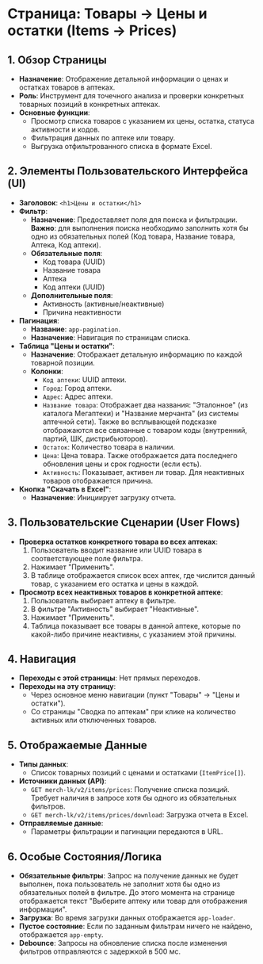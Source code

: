 # Страница: Товары → Цены и остатки (Items → Prices)

## 1. Обзор Страницы

- **Назначение**: Отображение детальной информации о ценах и остатках товаров в аптеках.
- **Роль**: Инструмент для точечного анализа и проверки конкретных товарных позиций в конкретных аптеках.
- **Основные функции**:
    - Просмотр списка товаров с указанием их цены, остатка, статуса активности и кодов.
    - Фильтрация данных по аптеке или товару.
    - Выгрузка отфильтрованного списка в формате Excel.

## 2. Элементы Пользовательского Интерфейса (UI)

- **Заголовок**: `<h1>Цены и остатки</h1>`
- **Фильтр**:
    - **Назначение**: Предоставляет поля для поиска и фильтрации. **Важно**: для выполнения поиска необходимо заполнить хотя бы одно из обязательных полей (Код товара, Название товара, Аптека, Код аптеки).
    - **Обязательные поля**:
        - Код товара (UUID)
        - Название товара
        - Аптека
        - Код аптеки (UUID)
    - **Дополнительные поля**:
        - Активность (активные/неактивные)
        - Причина неактивности
- **Пагинация**:
    - **Название**: `app-pagination`.
    - **Назначение**: Навигация по страницам списка.
- **Таблица "Цены и остатки"**:
    - **Назначение**: Отображает детальную информацию по каждой товарной позиции.
    - **Колонки**:
        - `Код аптеки`: UUID аптеки.
        - `Город`: Город аптеки.
        - `Адрес`: Адрес аптеки.
        - `Название товара`: Отображает два названия: "Эталонное" (из каталога Мегаптеки) и "Название мерчанта" (из системы аптечной сети). Также во всплывающей подсказке отображаются все связанные с товаром коды (внутренний, партий, ШК, дистрибьюторов).
        - `Остаток`: Количество товара в наличии.
        - `Цена`: Цена товара. Также отображается дата последнего обновления цены и срок годности (если есть).
        - `Активность`: Показывает, активен ли товар. Для неактивных товаров отображается причина.
- **Кнопка "Скачать в Excel"**:
    - **Назначение**: Инициирует загрузку отчета.

## 3. Пользовательские Сценарии (User Flows)

- **Проверка остатков конкретного товара во всех аптеках**:
    1. Пользователь вводит название или UUID товара в соответствующее поле фильтра.
    2. Нажимает "Применить".
    3. В таблице отображается список всех аптек, где числится данный товар, с указанием его остатка и цены в каждой.
- **Просмотр всех неактивных товаров в конкретной аптеке**:
    1. Пользователь выбирает аптеку в фильтре.
    2. В фильтре "Активность" выбирает "Неактивные".
    3. Нажимает "Применить".
    4. Таблица показывает все товары в данной аптеке, которые по какой-либо причине неактивны, с указанием этой причины.

## 4. Навигация

- **Переходы с этой страницы**: Нет прямых переходов.
- **Переходы на эту страницу**:
    - Через основное меню навигации (пункт "Товары" → "Цены и остатки").
    - Со страницы "Сводка по аптекам" при клике на количество активных или отключенных товаров.

## 5. Отображаемые Данные

- **Типы данных**:
    - Список товарных позиций с ценами и остатками (`ItemPrice[]`).
- **Источники данных (API)**:
    - `GET merch-lk/v2/items/prices`: Получение списка позиций. Требует наличия в запросе хотя бы одного из обязательных фильтров.
    - `GET merch-lk/v2/items/prices/download`: Загрузка отчета в Excel.
- **Отправляемые данные**:
    - Параметры фильтрации и пагинации передаются в URL.

## 6. Особые Состояния/Логика

- **Обязательные фильтры**: Запрос на получение данных не будет выполнен, пока пользователь не заполнит хотя бы одно из обязательных полей в фильтре. До этого момента на странице отображается текст "Выберите аптеку или товар для отображения информации".
- **Загрузка**: Во время загрузки данных отображается `app-loader`.
- **Пустое состояние**: Если по заданным фильтрам ничего не найдено, отображается `app-empty`.
- **Debounce**: Запросы на обновление списка после изменения фильтров отправляются с задержкой в 500 мс.
